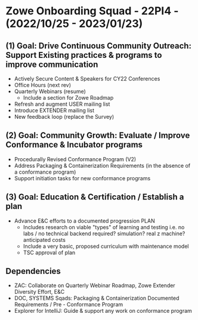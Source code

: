 # Zowe Onboarding Squad - 22PI4 - (2022/10/25 - 2023/01/23)

## (1) Goal:  Drive Continuous Community Outreach:  Support Existing practices & programs to improve communication
- Actively Secure Content & Speakers for CY22 Conferences
- Office Hours (next rev)
- Quarterly Webinars (resume)
  - Include a section for Zowe Roadmap
- Refresh and augment USER mailing list
- Introduce EXTENDER mailing list
- New feedback loop (replace the Survey)

## (2) Goal:  Community Growth: Evaluate / Improve Conformance & Incubator programs  
- Procedurally Revised Conformance Program (V2)
- Address Packaging & Containerization Requirements (in the absence of a conformance program)
- Support initiation tasks for new conformance programs

## (3) Goal:  Education & Certification / Establish a plan  
- Advance E&C efforts to a documented progression PLAN
  - Includes research on viable "types" of learning and testing i.e. no labs / no technical backend required?  simulation? real z machine? anticipated costs
  - Include a very basic, proposed curriculum with maintenance model
  - TSC approval of plan 

## Dependencies
- ZAC:  Collaborate on Quarterly Webinar Roadmap, Zowe Extender Diversity Effort, E&C
- DOC, SYSTEMS Sqads:  Packaging & Containerization Documented Requirements / Pre - Conformance Program
- Explorer for IntelliJ:  Guide & support any work on conformance program
